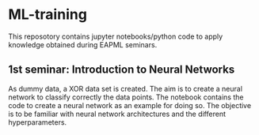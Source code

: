# ML-training
This reposotory contains jupyter notebooks/python code to apply knowledge obtained during EAPML seminars.

## 1st seminar: Introduction to Neural Networks
As dummy data, a XOR data set is created. The aim is to create a neural network to classify correctly the data points. 
The notebook contains the code to create a neural network as an example for doing so.
The objective is to be familiar with neural network architectures and the different hyperparameters.
